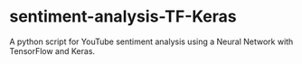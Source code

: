 # sentiment-analysis-TF-Keras
A python script for YouTube sentiment analysis using a Neural Network with TensorFlow and Keras.
